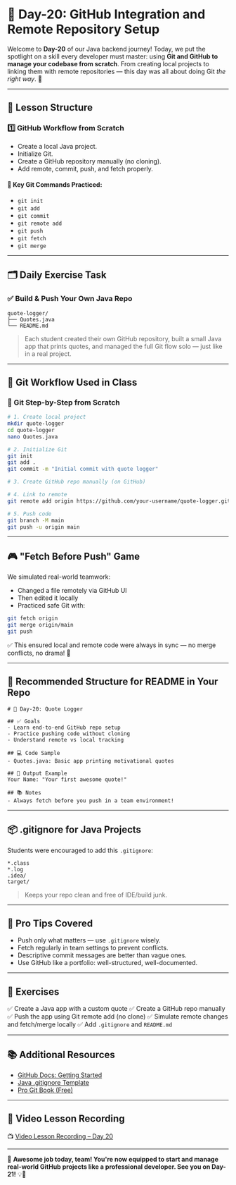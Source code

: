 # **📘 Day-20: GitHub Integration and Remote Repository Setup**

Welcome to **Day-20** of our Java backend journey! Today, we put the spotlight on a skill every developer must master: using **Git and GitHub to manage your codebase from scratch**. From creating local projects to linking them with remote repositories — this day was all about doing Git *the right way*. 🧠

---

## **📌 Lesson Structure**

### **1️⃣ GitHub Workflow from Scratch**

* Create a local Java project.
* Initialize Git.
* Create a GitHub repository manually (no cloning).
* Add remote, commit, push, and fetch properly.

#### 🧠 Key Git Commands Practiced:

* `git init`
* `git add`
* `git commit`
* `git remote add`
* `git push`
* `git fetch`
* `git merge`

---

## **🗂️ Daily Exercise Task**

### ✅ Build & Push Your Own Java Repo

```plaintext
quote-logger/
├── Quotes.java
└── README.md
````

> Each student created their own GitHub repository, built a small Java app that prints quotes, and managed the full Git flow solo — just like in a real project.

---

## **🔧 Git Workflow Used in Class**

### **🔹 Git Step-by-Step from Scratch**

```bash
# 1. Create local project
mkdir quote-logger
cd quote-logger
nano Quotes.java

# 2. Initialize Git
git init
git add .
git commit -m "Initial commit with quote logger"

# 3. Create GitHub repo manually (on GitHub)

# 4. Link to remote
git remote add origin https://github.com/your-username/quote-logger.git

# 5. Push code
git branch -M main
git push -u origin main
```

---

## **🎮 "Fetch Before Push" Game**

We simulated real-world teamwork:

* Changed a file remotely via GitHub UI
* Then edited it locally
* Practiced safe Git with:

```bash
git fetch origin
git merge origin/main
git push
```

✅ This ensured local and remote code were always in sync — no merge conflicts, no drama! 🎯

---

## **📁 Recommended Structure for README in Your Repo**

```
# 📘 Day-20: Quote Logger

## ✅ Goals
- Learn end-to-end GitHub repo setup
- Practice pushing code without cloning
- Understand remote vs local tracking

## 💻 Code Sample
- Quotes.java: Basic app printing motivational quotes

## 🧪 Output Example
Your Name: "Your first awesome quote!"

## 📚 Notes
- Always fetch before you push in a team environment!
```

---

## **📦 .gitignore for Java Projects**

Students were encouraged to add this `.gitignore`:

```gitignore
*.class
*.log
.idea/
target/
```

> Keeps your repo clean and free of IDE/build junk.

---

## **🧠 Pro Tips Covered**

* Push only what matters — use `.gitignore` wisely.
* Fetch regularly in team settings to prevent conflicts.
* Descriptive commit messages are better than vague ones.
* Use GitHub like a portfolio: well-structured, well-documented.

---

## **🎯 Exercises**

✅ Create a Java app with a custom quote
✅ Create a GitHub repo manually
✅ Push the app using Git remote add (no clone)
✅ Simulate remote changes and fetch/merge locally
✅ Add `.gitignore` and `README.md`

---

## **📚 Additional Resources**

* [GitHub Docs: Getting Started](https://docs.github.com/en/get-started)
* [Java .gitignore Template](https://github.com/github/gitignore/blob/main/Java.gitignore)
* [Pro Git Book (Free)](https://git-scm.com/book/en/v2)

---

## **🎥 Video Lesson Recording**

📺 [Video Lesson Recording – Day 20](https://us06web.zoom.us/rec/share/gPIicC6IXdNjjDB9KZ_7iAQCLDG7kqWU-g-WHq3uirqSum-KObaz02iL-BKPRXSz.82RLpgCybZdAPfw8?startTime=1744362087000)

---

🚀 **Awesome job today, team! You're now equipped to start and manage real-world GitHub projects like a professional developer. See you on Day-21!** 💡🔧


